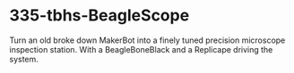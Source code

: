 # 335-tbhs-BeagleScope
Turn an old broke down MakerBot into a finely tuned precision microscope inspection station.  With a BeagleBoneBlack and a Replicape driving the system.
